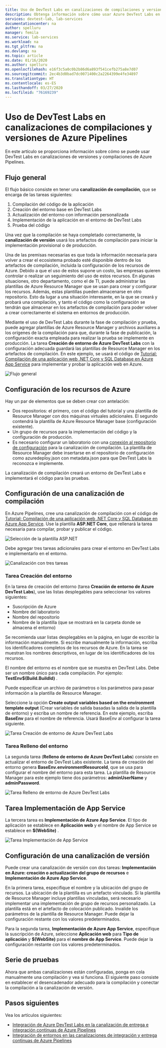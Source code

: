 ```yaml
---
title: Uso de DevTest Labs en canalizaciones de compilaciones y versiones de Azure Pipelines
description: Obtenga información sobre cómo usar Azure DevTest Labs en canalizaciones de versiones y compilaciones de Azure Pipelines.
services: devtest-lab, lab-services
documentationcenter: na
author: spelluru
manager: femila
ms.service: lab-services
ms.workload: na
ms.tgt_pltfrm: na
ms.devlang: na
ms.topic: article
ms.date: 01/16/2020
ms.author: spelluru
ms.openlocfilehash: e16f3c5a0c0b2b86d6a893f541cefb275a8e7d07
ms.sourcegitcommit: 2ec4b3d0bad7dc0071400c2a2264399e4fe34897
ms.translationtype: HT
ms.contentlocale: es-ES
ms.lasthandoff: 03/27/2020
ms.locfileid: "76169239"
---
```

# <a name="use-devtest-labs-in-azure-pipelines-build-and-release-pipelines"></a>Uso de DevTest Labs en canalizaciones de compilaciones y versiones de Azure Pipelines
En este artículo se proporciona información sobre cómo se puede usar DevTest Labs en canalizaciones de versiones y compilaciones de Azure Pipelines. 

## <a name="overall-flow"></a>Flujo general
El flujo básico consiste en tener una **canalización de compilación**, que se encarga de las tareas siguientes:

1. Compilación del código de la aplicación
1. Creación del entorno base en DevTest Labs
1. Actualización del entorno con información personalizada
1. Implementación de la aplicación en el entorno de DevTest Labs
1. Prueba del código 

Una vez que la compilación se haya completado correctamente, la **canalización de versión** usará los artefactos de compilación para iniciar la implementación provisional o de producción. 

Una de las premisas necesarias es que toda la información necesaria para volver a crear el ecosistema probado esté disponible dentro de los artefactos de compilación, incluida la configuración de los recursos de Azure. Debido a que el uso de estos supone un costo, las empresas quieren controlar o realizar un seguimiento del uso de estos recursos. En algunas situaciones, otro departamento, como el de TI, puede administrar las plantillas de Azure Resource Manager que se usan para crear y configurar los recursos. Además, estas plantillas pueden almacenarse en otro repositorio. Esto da lugar a una situación interesante, en la que se creará y probará una compilación, y tanto el código como la configuración se tendrán que almacenar en los artefactos de compilación para poder volver a crear correctamente el sistema en entornos de producción. 

Mediante el uso de DevTest Labs durante la fase de compilación y prueba, puede agregar plantillas de Azure Resource Manager y archivos auxiliares a los orígenes de la compilación para que, durante la fase de publicación, la configuración exacta empleada para realizar la prueba se implemente en producción. La tarea **Creación de entorno de Azure DevTest Labs** con la configuración adecuada guardará las plantillas de Resource Manager en los artefactos de compilación. En este ejemplo, se usará el código de [Tutorial: Compilación de una aplicación web .NET Core y SQL Database en Azure App Service](../app-service/app-service-web-tutorial-dotnetcore-sqldb.md) para implementar y probar la aplicación web en Azure.

![Flujo general](./media/use-devtest-labs-build-release-pipelines/overall-flow.png)

## <a name="set-up-azure-resources"></a>Configuración de los recursos de Azure
Hay un par de elementos que se deben crear con antelación:

- Dos repositorios: el primero, con el código del tutorial y una plantilla de Resource Manager con dos máquinas virtuales adicionales. El segundo contendrá la plantilla de Azure Resource Manager base (configuración existente).
- Un grupo de recursos para la implementación del código y la configuración de producción.
- Es necesario configurar un laboratorio con una [conexión al repositorio de configuración](devtest-lab-create-environment-from-arm.md) para la canalización de compilación. La plantilla de Resource Manager debe insertarse en el repositorio de configuración como azuredeploy.json con metadata.json para que DevTest Labs la reconozca e implemente.

La canalización de compilación creará un entorno de DevTest Labs e implementará el código para las pruebas.

## <a name="set-up-a-build-pipeline"></a>Configuración de una canalización de compilación
En Azure Pipelines, cree una canalización de compilación con el código de [Tutorial: Compilación de una aplicación web .NET Core y SQL Database en Azure App Service](../app-service/app-service-web-tutorial-dotnetcore-sqldb.md). Use la plantilla **ASP.NET Core**, que rellenará la tarea necesaria para compilar, probar y publicar el código.

![Selección de la plantilla ASP.NET](./media/use-devtest-labs-build-release-pipelines/select-asp-net.png)

Debe agregar tres tareas adicionales para crear el entorno en DevTest Labs e implementarlo en el entorno.

![Canalización con tres tareas](./media/use-devtest-labs-build-release-pipelines/pipeline-tasks.png)

### <a name="create-environment-task"></a>Tarea Creación del entorno
En la tarea de creación del entorno (tarea **Creación de entorno de Azure DevTest Labs**), use las listas desplegables para seleccionar los valores siguientes:

- Suscripción de Azure
- Nombre del laboratorio
- Nombre del repositorio
- Nombre de la plantilla (que se mostrará en la carpeta donde se almacena el entorno) 

Se recomienda usar listas desplegables en la página, en lugar de escribir la información manualmente. Si escribe manualmente la información, escriba los identificadores completos de los recursos de Azure. En la tarea se muestran los nombres descriptivos, en lugar de los identificadores de los recursos. 

El nombre del entorno es el nombre que se muestra en DevTest Labs. Debe ser un nombre único para cada compilación. Por ejemplo: **TestEnv$(Build.BuildId)** . 

Puede especificar un archivo de parámetros o los parámetros para pasar información a la plantilla de Resource Manager. 

Seleccione la opción **Create output variables based on the environment template output** (Crear variables de salida basadas la salida de la plantilla de entorno) y escriba un nombre de referencia. En este ejemplo, escriba **BaseEnv** para el nombre de referencia. Usará BaseEnv al configurar la tarea siguiente. 

![Tarea Creación de entorno de Azure DevTest Labs](./media/use-devtest-labs-build-release-pipelines/create-environment.png)

### <a name="populate-environment-task"></a>Tarea Relleno del entorno
La segunda tarea (**Relleno de entorno de Azure DevTest Labs**) consiste en actualizar el entorno de DevTest Labs existente. La tarea de creación del entorno genera **BaseEnv.environmentResourceId**, que se usa para configurar el nombre del entorno para esta tarea. La plantilla de Resource Manager para este ejemplo tiene dos parámetros: **adminUserName** y **adminPassword**. 

![Tarea Relleno de entorno de Azure DevTest Labs](./media/use-devtest-labs-build-release-pipelines/populate-environment.png)

## <a name="app-service-deploy-task"></a>Tarea Implementación de App Service
La tercera tarea es **Implementación de Azure App Service**. El tipo de aplicación se establece en **Aplicación web** y el nombre de App Service se establece en **$(WebSite)** .

![Tarea Implementación de App Service](./media/use-devtest-labs-build-release-pipelines/app-service-deploy.png)

## <a name="set-up-release-pipeline"></a>Configuración de una canalización de versión
Puede crear una canalización de versión con dos tareas: **Implementación en Azure: creación o actualización del grupo de recursos** e **Implementación de Azure App Service**. 

En la primera tarea, especifique el nombre y la ubicación del grupo de recursos. La ubicación de la plantilla es un artefacto vinculado. Si la plantilla de Resource Manager incluye plantillas vinculadas, será necesario implementar una implementación de grupo de recursos personalizado. La plantilla está en el artefacto de colocación publicado. Invalide los parámetros de la plantilla de Resource Manager. Puede dejar la configuración restante con los valores predeterminados. 

Para la segunda tarea, **Implementación de Azure App Service**, especifique la suscripción de Azure, seleccione **Aplicación web** para **Tipo de aplicación** y **$(WebSite)** para el **nombre de App Service**. Puede dejar la configuración restante con los valores predeterminados. 

## <a name="test-run"></a>Serie de pruebas
Ahora que ambas canalizaciones están configuradas, ponga en cola manualmente una compilación y vea si funciona. El siguiente paso consiste en establecer el desencadenador adecuado para la compilación y conectar la compilación a la canalización de versión.

## <a name="next-steps"></a>Pasos siguientes
Vea los artículos siguientes:

- [Integración de Azure DevTest Labs en la canalización de entrega e integración continuas de Azure Pipelines](devtest-lab-integrate-ci-cd-vsts.md)
- [Integración de entornos en las canalizaciones de integración y entrega continuas de Azure Pipelines](integrate-environments-devops-pipeline.md)
